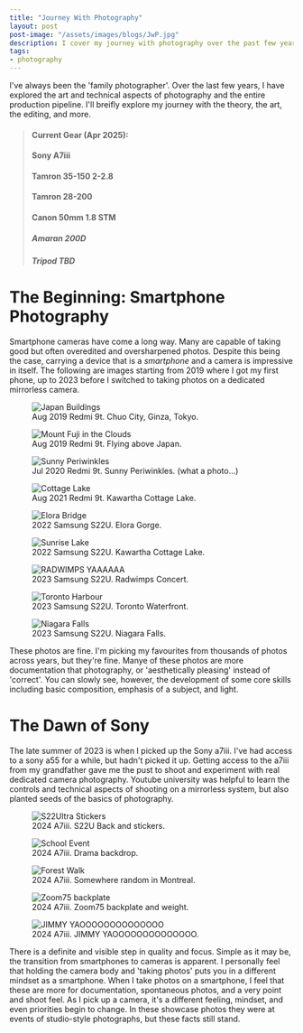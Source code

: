 ```yaml
---
title: "Journey With Photography"
layout: post
post-image: "/assets/images/blogs/JwP.jpg"
description: I cover my journey with photography over the past few years, from taking 'serious' photos on my smartphone to switching to a mirrorless body.
tags:
- photography
---
```


I've always been the 'family photographer'. Over the last few years, I have explored the art and technical aspects of photography and the entire production pipeline. I'll breifly explore my journey with the theory, the art, the editing, and more.

> #### Current Gear (Apr 2025):
> #### Sony A7iii
> #### Tamron 35-150 2-2.8
> #### Tamron 28-200
> #### Canon 50mm 1.8 STM
> ##### Amaran 200D
> ##### Tripod TBD

# The Beginning: Smartphone Photography
Smartphone cameras have come a long way. Many are capable of taking good but often overedited and oversharpened photos. Despite this being the case, carrying a device that is a *smartphone* and a camera is impressive in itself. The following are images starting from 2019 where I got my first phone, up to 2023 before I switched to taking photos on a dedicated mirrorless camera.

<figure>
    <img src="/assets/images/blogs/japan1.jpg"
         alt="Japan Buildings"
         style="max-height: 80vh; width: auto;">
    <figcaption>Aug 2019 Redmi 9t. Chuo City, Ginza, Tokyo. </figcaption>
</figure>

<figure>
    <img src="/assets/images/blogs/japan2.jpg"
         alt="Mount Fuji in the Clouds"
         style="max-height: 80vh; width: auto;">
    <figcaption>Aug 2019 Redmi 9t. Flying above Japan. </figcaption>
</figure>

<figure>
    <img src="/assets/images/blogs/noob1.JPEG"
         alt="Sunny Periwinkles"
         style="max-height: 80vh; width: auto;">
    <figcaption>Jul 2020 Redmi 9t. Sunny Periwinkles. (what a photo...) </figcaption>
</figure>

<figure>
    <img src="/assets/images/blogs/noob2.jpg"
         alt="Cottage Lake"
         style="max-height: 80vh; width: auto;">
    <figcaption>Aug 2021 Redmi 9t. Kawartha Cottage Lake. </figcaption>
</figure>

<figure>
    <img src="/assets/images/blogs/S222.jpg"
         alt="Elora Bridge"
         style="max-height: 80vh; width: auto;">
    <figcaption>2022 Samsung S22U. Elora Gorge. </figcaption>
</figure>

<figure>
    <img src="/assets/images/blogs/S224.jpg"
         alt="Sunrise Lake"
         style="max-height: 80vh; width: auto;">
    <figcaption>2022 Samsung S22U. Kawartha Cottage Lake. </figcaption>
</figure>

<figure>
    <img src="/assets/images/blogs/S225.jpg"
         alt="RADWIMPS YAAAAAA"
         style="max-height: 80vh; width: auto;">
    <figcaption>2023 Samsung S22U. Radwimps Concert. </figcaption>
</figure>

<figure>
    <img src="/assets/images/blogs/S226.jpg"
         alt="Toronto Harbour"
         style="max-height: 80vh; width: auto;">
    <figcaption>2023 Samsung S22U. Toronto Waterfront. </figcaption>
</figure>

<figure>
    <img src="/assets/images/blogs/S227.jpg"
         alt="Niagara Falls"
         style="max-height: 80vh; width: auto;">
    <figcaption>2023 Samsung S22U. Niagara Falls. </figcaption>
</figure>

These photos are fine. I'm picking my favourites from thousands of photos across years, but they're fine. Manye of these photos are more documentation that photography, or 'aesthetically pleasing' instead of 'correct'. You can slowly see, however, the development of some core skills including basic composition, emphasis of a subject, and light.

# The Dawn of Sony
The late summer of 2023 is when I picked up the Sony a7iii. I've had access to a sony a55 for a while, but hadn't picked it up. Getting access to the a7iii from my grandfather gave me the pust to shoot and experiment with real dedicated camera photography. Youtube university was helpful to learn the controls and technical aspects of shooting on a mirrorless system, but also planted seeds of the basics of photography. 

<figure>
    <img src="/assets/images/blogs/start1.jpg"
         alt="S22Ultra Stickers"
         style="max-height: 80vh; width: auto;">
    <figcaption>2024 A7iii. S22U Back and stickers. </figcaption>
</figure>

<figure>
    <img src="/assets/images/blogs/start2.jpg"
         alt="School Event"
         style="max-height: 80vh; width: auto;">
    <figcaption>2024 A7iii. Drama backdrop. </figcaption>
</figure>

<figure>
    <img src="/assets/images/blogs/start3.jpg"
         alt="Forest Walk"
         style="max-height: 80vh; width: auto;">
    <figcaption>2024 A7iii. Somewhere random in Montreal. </figcaption>
</figure>

<figure>
    <img src="/assets/images/blogs/start4.jpg"
         alt="Zoom75 backplate"
         style="max-height: 80vh; width: auto;">
    <figcaption>2024 A7iii. Zoom75 backplate and weight. </figcaption>
</figure>

<figure>
    <img src="/assets/images/blogs/start5.jpg"
         alt="JIMMY YAOOOOOOOOOOOOOO"
         style="max-height: 80vh; width: auto;">
    <figcaption>2024 A7iii. JIMMY YAOOOOOOOOOOOOOO. </figcaption>
</figure>

There is a definite and visible step in quality and focus. Simple as it may be, the transition from smartphones to cameras is apparent.
I personally feel that holding the camera body and 'taking photos' puts you in a different mindset as a smartphone. When I take photos on a smartphone, I feel that these are more for documentation, spontaneous photos, and a very point and shoot feel. As I pick up a camera, it's a different feeling, mindset, and even priorities begin to change. In these showcase photos they were at events of studio-style photographs, but these facts still stand.